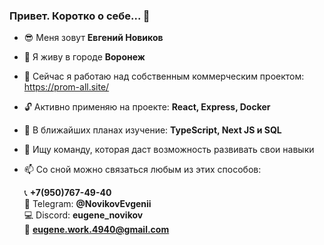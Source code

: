 ### Привет. Коротко о себе... 👋

<!--
**EugeneNovikov13/EugeneNovikov13** is a ✨ _special_ ✨ repository because its `README.md` (this file) appears on your GitHub profile.

Here are some ideas to get you started:
-->

- :sunglasses: Меня зовут **Евгений Новиков**
- :city_sunset: Я живу в городе **Воронеж**
- :hammer: Сейчас я работаю над собственным коммерческим проектом: https://prom-all.site/
- :unlock: Активно применяю на проекте: **React, Express, Docker**
- :page_facing_up: В ближайших планах изучение: **TypeScript, Next JS и SQL**
- 👯 Ищу команду, которая даст возможность развивать свои навыки
  
- 📫 Со сной можно связаться любым из этих способов:
     
   :telephone_receiver: **+7(950)767-49-40**  
   :iphone: Telegram: **@NovikovEvgenii**  
   :computer: Discord: **eugene_novikov**  
   :e-mail: **eugene.work.4940@gmail.com**  



